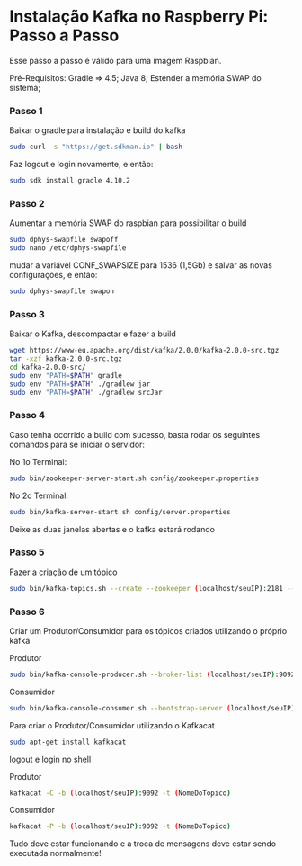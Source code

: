 # Instalação Kafka no Raspberry Pi: Passo a Passo

Esse passo a passo é válido para uma imagem Raspbian.

Pré-Requisitos:
Gradle => 4.5; 
Java 8; 
Estender a memória SWAP do sistema;

### Passo 1
Baixar o gradle para instalação e build do kafka
```bash
sudo curl -s "https://get.sdkman.io" | bash
```
Faz logout e login novamente, e então:
```bash
sudo sdk install gradle 4.10.2
```

### Passo 2
Aumentar a memória SWAP do raspbian para possibilitar o build
```bash
sudo dphys-swapfile swapoff
sudo nano /etc/dphys-swapfile
```
mudar a variável CONF_SWAPSIZE para 1536 (1,5Gb) e salvar as novas 
configurações, e então:
```bash
sudo dphys-swapfile swapon
```

### Passo 3
Baixar o Kafka, descompactar e fazer a build
```bash
wget https://www-eu.apache.org/dist/kafka/2.0.0/kafka-2.0.0-src.tgz
tar -xzf kafka-2.0.0-src.tgz
cd kafka-2.0.0-src/
sudo env "PATH=$PATH" gradle
sudo env "PATH=$PATH" ./gradlew jar
sudo env "PATH=$PATH" ./gradlew srcJar
```

### Passo 4
Caso tenha ocorrido a build com sucesso, basta rodar os seguintes 
comandos para se iniciar o servidor:

No 1o Terminal:
```bash
sudo bin/zookeeper-server-start.sh config/zookeeper.properties
```

No 2o Terminal:
```bash
sudo bin/kafka-server-start.sh config/server.properties
```

Deixe as duas janelas abertas e o kafka estará rodando

### Passo 5
Fazer a criação de um tópico
```bash
sudo bin/kafka-topics.sh --create --zookeeper (localhost/seuIP):2181 --replication-factor 1 --partitions 1 --topic (NomeDoTopico)
```

### Passo 6
Criar um Produtor/Consumidor para os tópicos criados utilizando o 
próprio kafka

Produtor
```bash
sudo bin/kafka-console-producer.sh --broker-list (localhost/seuIP):9092 --topic (NomeDoTopico)
```
Consumidor
```bash
sudo bin/kafka-console-consumer.sh --bootstrap-server (localhost/seuIP):9092 --topic (NomeDoTopico) --from-beginning
```

Para criar o Produtor/Consumidor utilizando o Kafkacat
```bash
sudo apt-get install kafkacat
```

logout e login no shell

Produtor
```bash
kafkacat -C -b (localhost/seuIP):9092 -t (NomeDoTopico)
```

Consumidor
```bash
kafkacat -P -b (localhost/seuIP):9092 -t (NomeDoTopico)
```

Tudo deve estar funcionando e a troca de mensagens deve estar sendo 
executada normalmente!
